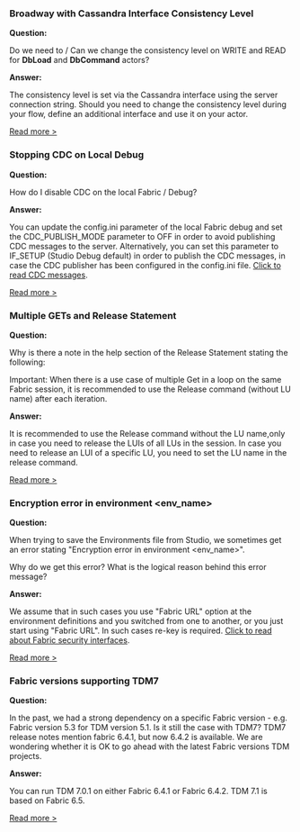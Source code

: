 ### Broadway with Cassandra Interface Consistency Level

**Question:**

Do we need to / Can we change the consistency level on WRITE and READ for **DbLoad** and **DbCommand** actors? 

**Answer:**

The consistency level is set via the Cassandra interface using the server connection string.
Should you need to change the consistency level during your flow, define an additional interface and use it on your actor.

[Read more >](https://github.com/k2view-academy/K2View-Academy/issues/303)



### Stopping CDC on Local Debug

**Question:**

How do I disable CDC on the local Fabric / Debug?

**Answer:**

You can update the config.ini parameter of the local Fabric debug and set the CDC_PUBLISH_MODE parameter to OFF in order to avoid publishing CDC messages to the server. Alternatively, you can set this parameter to IF_SETUP (Studio Debug default) in order to publish the CDC messages, in case the CDC publisher has been configured in the config.ini file. [Click to read CDC messages](https://support.k2view.com/Academy_6.5/articles/18_fabric_cdc/03_cdc_messages.html).

[Read more >](https://github.com/k2view-academy/K2View-Academy/issues/287)



### Multiple GETs and Release Statement

**Question:**

Why is there a note in the help section of the Release Statement stating the following:

Important: When there is a use case of multiple Get in a loop on the same Fabric session, it is recommended to use the Release command (without LU name) after each iteration.

**Answer:**

It is recommended to use the Release command without the LU name,only in case you need to release the LUIs of all LUs in the session. In case you need to release an LUI of a specific LU, you need to set the LU name in the release command.

[Read more >](https://github.com/k2view-academy/K2View-Academy/issues/270)



### Encryption error in environment <env_name>

**Question:**

When trying to save the Environments file from Studio, we sometimes get an error stating "Encryption error in environment <env_name>".

Why do we get this error? What is the logical reason behind this error message?

**Answer:**

We assume that in such cases you use "Fabric URL" option at the environment definitions and you switched from one to another, or you just start using "Fabric URL". In such cases re-key is required. [Click to read about Fabric security interfaces](https://support.k2view.com/Academy_6.5/articles/26_fabric_security/04_fabric_interfaces_security.html).

[Read more >](https://github.com/k2view-academy/K2View-Academy/issues/264)



### Fabric versions supporting TDM7

**Question:**

In the past, we had a strong dependency on a specific Fabric version - e.g. Fabric version 5.3 for TDM version 5.1. Is it still the case with TDM7?
TDM7 release notes mention fabric 6.4.1, but now 6.4.2 is available. We are wondering whether  it is OK to go ahead with the latest Fabric versions TDM projects.

**Answer:**

You can run TDM 7.0.1 on either Fabric 6.4.1 or Fabric 6.4.2. TDM 7.1 is based on Fabric 6.5.

[Read more >](https://github.com/k2view-academy/K2View-Academy/issues/248)

